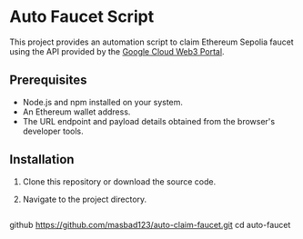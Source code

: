 # Auto Faucet Script

This project provides an automation script to claim Ethereum Sepolia faucet using the API provided by the [Google Cloud Web3 Portal](https://cloud.google.com/application/web3/faucet/ethereum/sepolia).

## Prerequisites

- Node.js and npm installed on your system.
- An Ethereum wallet address.
- The URL endpoint and payload details obtained from the browser's developer tools.

## Installation

1. Clone this repository or download the source code.

2. Navigate to the project directory.

   ```sh
  github https://github.com/masbad123/auto-claim-faucet.git cd auto-faucet
